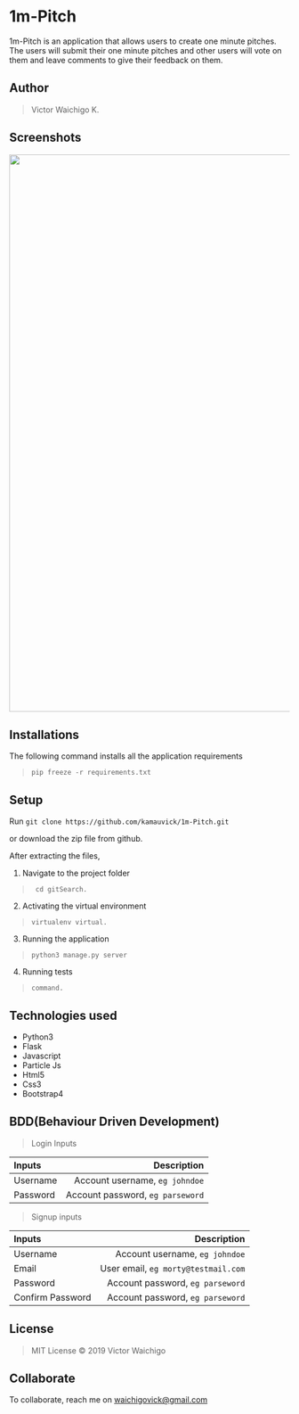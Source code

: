 # 1m-Pitch
1m-Pitch is an application that allows users to create  one minute pitches. The users will submit their one minute pitches and other users will vote on them and leave comments to give their feedback on them.


## Author
> Victor Waichigo K.

## Screenshots
<img src="src/assets/shot.png" width="1000">

## Installations

The following command installs all the application requirements
>``pip freeze -r requirements.txt``

## Setup
Run 
``git clone https://github.com/kamauvick/1m-Pitch.git``

or download the zip file from github.

After extracting the files, 

1. Navigate to the project folder
>`` cd gitSearch.`` 

2. Activating the virtual environment
>``virtualenv virtual.``

 3. Running the application
>``python3 manage.py server``

4. Running tests

 > ``command.``

## Technologies used
* Python3
* Flask
* Javascript
* Particle Js
* Html5
* Css3
* Bootstrap4


## BDD(Behaviour Driven Development)
>Login Inputs

| Inputs |  Description |
| :---         |          ---: |
| Username  | Account username, ``eg johndoe``|
| Password  | Account password, ``eg parseword``|

>Signup inputs

| Inputs |  Description |
| :---         |          ---: |
| Username  | Account username, ``eg johndoe``|
| Email  | User email, ``eg morty@testmail.com``|
| Password  | Account password, ``eg parseword``|
| Confirm Password  | Account password, ``eg parseword``|




## License
> MIT License &copy; 2019 Victor Waichigo

## Collaborate
To collaborate, reach me on [waichigovick@gmail.com]()
